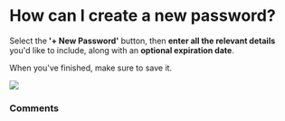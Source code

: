 # How can I create a new password?

<p class="no-margin">Select the<b> '+ New Password'</b> button, then <b>enter all the relevant details</b> you'd like to include, along with an <b>optional expiration date</b>. </p>
<p class="no-margin"></p>
<p class="no-margin">When you've finished, make sure to save it.</p>
<p class="no-margin"></p>
<div class="intercom-container"><img src="https://downloads.intercomcdn.com/i/o/798558639/dc05b4e6061cb85cd699b8d8/new+password.png"></div><p class="no-margin"></p>

### Comments

<Commentaire />